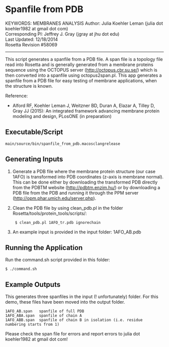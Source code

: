 Spanfile from PDB
=================
KEYWORDS: MEMBRANES ANALYSIS
Author: Julia Koehler Leman (julia dot koehler1982 at gmail dot com)  
Corresponding PI: Jeffrey J. Gray (jgray at jhu dot edu)  
Last Updated: 12/18/2014  
Rosetta Revision #58069

---

This script generates a spanfile from a PDB file. A span file is a topology file
read into Rosetta and is generally generated from a membrane proteins sequence 
using the OCTOPUS server (http://octopus.cbr.su.se/) which is then converted into
a spanfile using octopus2span.pl. This app generates a spanfile from a PDB file
for easy testing of membrane applications, when the structure is known.

Reference:
* Alford RF, Koehler Leman J, Weitzner BD, Duran A, Elazar A, Tilley D, Gray JJ 
  (2015): An integrated framework advancing membrane protein modeling and 
  design, PLosONE (in preparation)

## Executable/Script

    main/source/bin/spanfile_from_pdb.macosclangrelease

## Generating Inputs 

1. Generate a PDB file where the membrane protein structure (our case 1AFO) is 
   transformed into PDB coordinates (z-axis is membrane normal). This can be done 
   either by downloading the transformed PDB directly from the PDBTM website 
   (http://pdbtm.enzim.hu/) or by downloading a PDB file from the PDB and running
   it through the PPM server (http://opm.phar.umich.edu/server.php).

2. Clean the PDB file by using clean_pdb.pl in the folder 
   Rosetta/tools/protein_tools/scripts/:

        $ clean_pdb.pl 1AFO_tr.pdb ignorechain

3. An example input is provided in the input folder: 1AFO_AB.pdb

## Running the Application
Run the command.sh script provided in this folder:

    $ ./command.sh

## Example Outputs
This generates three spanfiles in the input (! unfortunately) folder. For this 
demo, these files have been moved into the output folder. 

    1AFO_AB.span   spanfile of full PDB
    1AFO_ABA.span  spanfile of chain A
    1AFO_ABB.span  spanfile of chain B in isolation (i.e. residue numbering starts from 1)

Please check the span file for errors and report errors to 
julia dot koehler1982 at gmail dot com!
